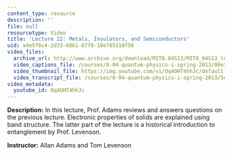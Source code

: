 ```yaml
---
content_type: resource
description: ''
file: null
resourcetype: Video
title: 'Lecture 22: Metals, Insulators, and Semiconductors'
uid: a4e5f6c4-2d33-68b1-87f0-10e785310758
video_files:
  archive_url: http://www.archive.org/download/MIT8.04S13/MIT8_04S13_lec22_300k.mp4
  video_captions_file: /courses/8-04-quantum-physics-i-spring-2013/00e3b0f1614a5d74af67e9fc72b26392_Oq4OHT4hhJc.vtt
  video_thumbnail_file: https://img.youtube.com/vi/Oq4OHT4hhJc/default.jpg
  video_transcript_file: /courses/8-04-quantum-physics-i-spring-2013/5e075c30c77d388314ea2e12425d4fd6_Oq4OHT4hhJc.pdf
video_metadata:
  youtube_id: Oq4OHT4hhJc
---
```


**Description:** In this lecture, Prof. Adams reviews and answers questions on the previous lecture. Electronic properties of solids are explained using band structure. The latter part of the lecture is a historical introduction to entanglement by Prof. Levenson.

**Instructor:** Allan Adams and Tom Levenson